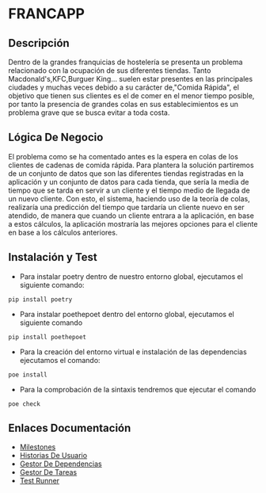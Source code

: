# FRANCAPP

## Descripción
Dentro de la grandes franquicias de hostelería se presenta un problema relacionado con la ocupación de sus diferentes tiendas. Tanto Macdonald's,KFC,Burguer King... suelen estar presentes en las principales ciudades y muchas veces debido a su carácter de,"Comida Rápida", el objetivo que tienen sus clientes es el de comer en el menor tiempo posible, por tanto la presencia de grandes colas en sus establecimientos es un problema grave que se busca evitar a toda costa.

## Lógica De Negocio
El problema como se ha comentado antes es la espera en colas de los clientes de cadenas de comida rápida. Para plantera la solución partiremos de un conjunto de datos que son las diferentes tiendas registradas en la aplicación y un conjunto de datos para cada tienda, que sería la media de tiempo que se tarda en servir a un cliente y el tiempo medio de llegada de un nuevo cliente. Con esto, el sistema, haciendo uso de la teoría de colas, realizaría una predicción del tiempo que tardaría un cliente nuevo en ser atendido, de manera que cuando un cliente entrara a la aplicación, en base a estos cálculos, la aplicación mostraría las mejores opciones para el cliente en base a los cálculos anteriores.


## Instalación y Test

* Para instalar poetry dentro de nuestro entorno global, ejecutamos el siguiente comando:
```
pip install poetry
```
* Para instalar poethepoet dentro del entorno global, ejecutamos el siguiente comando

```
pip install poethepoet
```

* Para la creación del entorno virtual e instalación de las dependencias ejecutamos el comando:

```
poe install
```

* Para la comprobación de la sintaxis tendremos que ejecutar el comando

```
poe check 
```


## Enlaces Documentación

- [Milestones](./docs/Milestones.md)
- [Historias De Usuario](./docs/Historias-Usuario.md)
- [Gestor De Dependencias](./docs/Gestor-Dependencias.md)
- [Gestor De Tareas](./docs/Gestor-Tareas.md)
- [Test Runner](./docs/Test-Runner.md)



